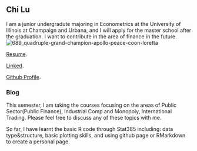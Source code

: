 ## Chi Lu

I am a junior undergradute majoring in Econometrics at the University of Illinois at Champaign and Urbana, and I will apply for the master school after the graduation. I want to contribute in the area of finance in the future. 
![689_quadruple-grand-champion-apollo-peace-coon-loretta](https://user-images.githubusercontent.com/35546324/75815377-ecd35700-5d58-11ea-836a-e76166baa040.jpg)

[Resume](https://guides.github.com/features/mastering-markdown/).

[Linked](linkedin.com/in/chi-lu-b434721a3).

[Github Profile](https://chilu981021.github.io/).


### Blog

This semester, I am taking the courses focusing on the areas of Public Sector(Public Finance), Industrial Comp and Monopoly, International Trading. Please feel free to discuss any of these topics with me. 

So far, I have learnt the basic R code through Stat385 including: data type&structure, basic plotting skills, and using github page or RMarkdown to create a personal page. 

